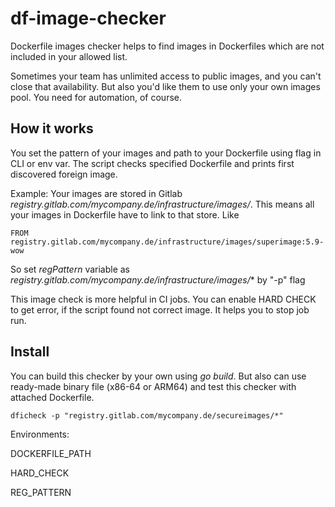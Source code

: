 # df-image-checker
Dockerfile images checker helps to find images in Dockerfiles which are not included in your allowed list.

Sometimes your team has unlimited access to public images, and you can't close that availability. But also you'd like them to use only your own images pool. You need for automation, of course.

## How it works
You set the pattern of your images and path to your Dockerfile using flag in CLI or env var. The script checks specified Dockerfile and prints first discovered foreign image.

Example: Your images are stored in Gitlab *registry.gitlab.com/mycompany.de/infrastructure/images/*. This means all your images in Dockerfile have to link to that store. Like 
```
FROM registry.gitlab.com/mycompany.de/infrastructure/images/superimage:5.9-wow
```
So set *regPattern* variable as *registry.gitlab.com/mycompany.de/infrastructure/images/** by "-p" flag

This image check is more helpful in CI jobs.
You can enable HARD CHECK to get error, if the script found not correct image. It helps you to stop job run.
## Install
You can build this checker by your own using *go build*. But also can use ready-made binary file (x86-64 or ARM64) and test this checker with attached Dockerfile.
```
dficheck -p "registry.gitlab.com/mycompany.de/secureimages/*"
```
Environments:

DOCKERFILE_PATH

HARD_CHECK

REG_PATTERN
